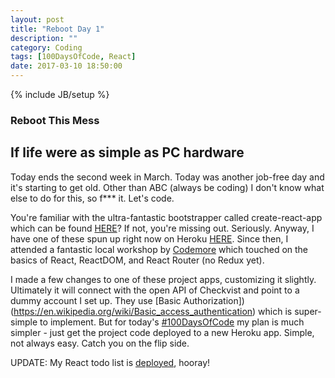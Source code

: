 ```yaml
---
layout: post
title: "Reboot Day 1"
description: ""
category: Coding
tags: [100DaysOfCode, React]
date: 2017-03-10 18:50:00
---
```

{% include JB/setup %}

### Reboot This Mess

## If life were as simple as PC hardware

Today ends the second week in March.  Today was another job-free day and it's starting to get old.  Other than ABC (always be coding) I don't know what else to do for this, so f*** it.  Let's code.

You're familiar with the ultra-fantastic bootstrapper called create-react-app which can be found [HERE](https://github.com/facebookincubator/create-react-app)?  If not, you're missing out.  Seriously.  Anyway, I have one of these spun up right now on Heroku [HERE](https://limitless-refuge-31886.herokuapp.com/).  Since then, I attended a fantastic local workshop by [Codemore](http://codemore.io/workshops.html) which touched on the basics of React, ReactDOM, and React Router (no Redux yet).  

I made a few changes to one of these project apps, customizing it slightly.  Ultimately it will connect with the open API of Checkvist and point to a dummy account I set up.  They use [Basic Authorization])(https://en.wikipedia.org/wiki/Basic_access_authentication) which is super-simple to implement.  But for today's [#100DaysOfCode](https://medium.freecodecamp.com/join-the-100daysofcode-556ddb4579e4#.yn6s8d79r) my plan is much simpler - just get the project code deployed to a new Heroku app.  Simple, not always easy.  Catch you on the flip side.

UPDATE: My React todo list is [deployed](https://young-brook-78040.herokuapp.com/), hooray!
